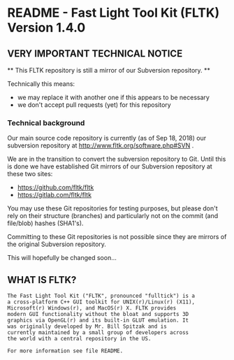 # README - Fast Light Tool Kit (FLTK) Version 1.4.0

## VERY IMPORTANT TECHNICAL NOTICE

** This FLTK repository is still a mirror of our Subversion repository. **

  Technically this means:

  * we may replace it with another one if this appears to be necessary
  * we don't accept pull requests (yet) for this repository


### Technical background

  Our main source code repository is currently (as of Sep 18, 2018) our
  subversion repository at http://www.fltk.org/software.php#SVN .

  We are in the transition to convert the subversion repository to Git.
  Until this is done we have established Git mirrors of our Subversion
  repository at these two sites:

  * https://github.com/fltk/fltk
  * https://gitlab.com/fltk/fltk

  You may use these Git repositories for testing purposes, but please
  don't rely on their structure (branches) and particularly not on the
  commit (and file/blob) hashes (SHA1's).

  Committing to these Git repositories is not possible since they are
  mirrors of the original Subversion repository.

  This will hopefully be changed soon...


## WHAT IS FLTK?

    The Fast Light Tool Kit ("FLTK", pronounced "fulltick") is a
    a cross-platform C++ GUI toolkit for UNIX(r)/Linux(r) (X11),
    Microsoft(r) Windows(r), and MacOS(r) X. FLTK provides
    modern GUI functionality without the bloat and supports 3D
    graphics via OpenGL(r) and its built-in GLUT emulation. It
    was originally developed by Mr. Bill Spitzak and is
    currently maintained by a small group of developers across
    the world with a central repository in the US.

    For more information see file README.
